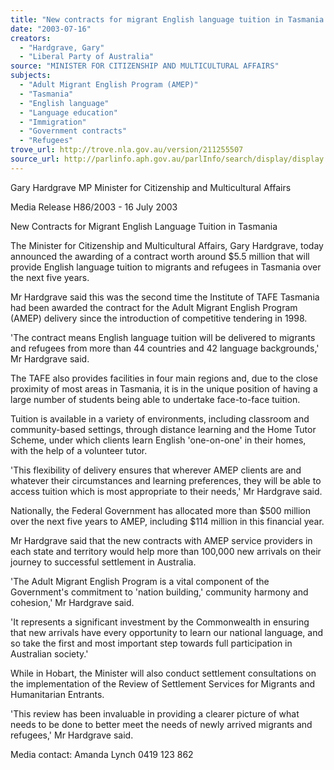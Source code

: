 ```yaml
---
title: "New contracts for migrant English language tuition in Tasmania."
date: "2003-07-16"
creators:
  - "Hardgrave, Gary"
  - "Liberal Party of Australia"
source: "MINISTER FOR CITIZENSHIP AND MULTICULTURAL AFFAIRS"
subjects:
  - "Adult Migrant English Program (AMEP)"
  - "Tasmania"
  - "English language"
  - "Language education"
  - "Immigration"
  - "Government contracts"
  - "Refugees"
trove_url: http://trove.nla.gov.au/version/211255507
source_url: http://parlinfo.aph.gov.au/parlInfo/search/display/display.w3p;query=Id%3A%22media/pressrel/XJW96%22
---
```


 Gary Hardgrave MP   Minister for Citizenship and Multicultural Affairs 

   Media Release H86/2003 - 16 July 2003

 

 New Contracts for Migrant English Language Tuition in Tasmania

 The Minister for Citizenship and Multicultural Affairs, Gary Hardgrave, today announced the  awarding of a contract worth around $5.5 million that will provide English language tuition to  migrants and refugees in Tasmania over the next five years. 

 Mr Hardgrave said this was the second time the Institute of TAFE Tasmania had been  awarded the contract for the Adult Migrant English Program (AMEP) delivery since the  introduction of competitive tendering in 1998.

 'The contract means English language tuition will be delivered to migrants and refugees from  more than 44 countries and 42 language backgrounds,' Mr Hardgrave said.

 The TAFE also provides facilities in four main regions and, due to the close proximity of  most areas in Tasmania, it is in the unique position of having a large number of students  being able to undertake face-to-face tuition. 

 Tuition is available in a variety of environments, including classroom and community-based  settings, through distance learning and the Home Tutor Scheme, under which clients learn  English 'one-on-one' in their homes, with the help of a volunteer tutor.

 'This flexibility of delivery ensures that wherever AMEP clients are and whatever their  circumstances and learning preferences, they will be able to access tuition which is most  appropriate to their needs,' Mr Hardgrave said.

 Nationally, the Federal Government has allocated more than $500 million over the next five  years to AMEP, including $114 million in this financial year.

 Mr Hardgrave said that the new contracts with AMEP service providers in each state and  territory would help more than 100,000 new arrivals on their journey to successful settlement  in Australia.

 'The Adult Migrant English Program is a vital component of the Government's commitment to  'nation building,' community harmony and cohesion,' Mr Hardgrave said. 

 'It represents a significant investment by the Commonwealth in ensuring that new arrivals  have every opportunity to learn our national language, and so take the first and most  important step towards full participation in Australian society.'

 While in Hobart, the Minister will also conduct settlement consultations on the  implementation of the Review of Settlement Services for Migrants and Humanitarian  Entrants.

 'This review has been invaluable in providing a clearer picture of what needs to be done to  better meet the needs of newly arrived migrants and refugees,' Mr Hardgrave said.

 Media contact: Amanda Lynch 0419 123 862 

